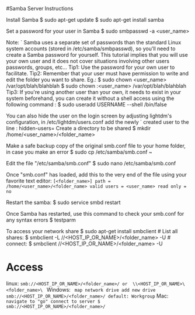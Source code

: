 #Samba Server Instructions

Install Samba 
$ sudo apt-get update
$ sudo apt-get install samba

Set a password for your user in Samba 
$ sudo smbpasswd -a <user_name>

Note: 
`
Samba uses a separate set of passwords than the standard Linux system accounts (stored in /etc/samba/smbpasswd), so you'll need to create a Samba password for yourself. This tutorial implies that you will use your own user and it does not cover situations involving other users passwords, groups, etc...
Tip1: Use the password for your own user to facilitate.
Tip2: Remember that your user must have permission to write and edit the folder you want to share.
Eg.:
 $ sudo chown <user_name> /var/opt/blah/blahblah
 $ sudo chown :<user_name> /var/opt/blah/blahblah
Tip3: If you're using another user than your own, it needs to exist in your system beforehand, you can create it without a shell access using the following command :
 $ sudo useradd USERNAME --shell /bin/false

You can also hide the user on the login screen by adjusting lightdm's configuration, in /etc/lightdm/users.conf add the newly 
`
created user to the line :
hidden-users=
Create a directory to be shared 
$ mkdir /home/<user_name>/<folder_name>

Make a safe backup copy of the original smb.conf file to your home folder, in case you make an error 
$ sudo cp /etc/samba/smb.conf ~

Edit the file "/etc/samba/smb.conf" 
$ sudo nano /etc/samba/smb.conf

Once "smb.conf" has loaded, add this to the very end of the file using your favorite text editor:
`
[<folder_name>]
path = /home/<user_name>/<folder_name>
valid users = <user_name>
read only = no
`

Restart the samba: 
$ sudo service smbd restart

Once Samba has restarted, use this command to check your smb.conf for any syntax errors 
$ testparm
      
To access your network share 
      $ sudo apt-get install smbclient
      # List all shares:
      $ smbclient -L //<HOST_IP_OR_NAME>/<folder_name> -U <user>
      # connect:
      $ smbclient //<HOST_IP_OR_NAME>/<folder_name> -U <user>

# Access 
linux:
`
smb://<HOST_IP_OR_NAME>/<folder_name>/
or 
\\<HOST_IP_OR_NAME>\<folder_name>\ 
`
Windows: 
` 
map network drive
add new drive
smb://<HOST_IP_OR_NAME>/<folder_name>/
default: Workgroup
`
Mac:
`
navigate to "go"
connect to server
$ smb://<HOST_IP_OR_NAME>/<folder_name>/
`
